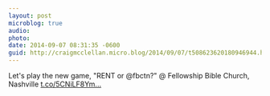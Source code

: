 ```yaml
---
layout: post
microblog: true
audio: 
photo: 
date: 2014-09-07 08:31:35 -0600
guid: http://craigmcclellan.micro.blog/2014/09/07/t508623620180946944.html
---
```

Let's play the new game, "RENT or @fbctn?" @ Fellowship Bible Church, Nashville [t.co/5CNiLF8Ym...](http://t.co/5CNiLF8YmH)
